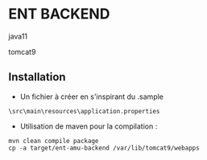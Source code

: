# ENT BACKEND

java11

tomcat9

## Installation

* Un fichier à créer en s'inspirant du .sample

`\src\main\resources\application.properties`

* Utilisation de maven pour la compilation :
```
mvn clean compile package
cp -a target/ent-amu-backend /var/lib/tomcat9/webapps
```